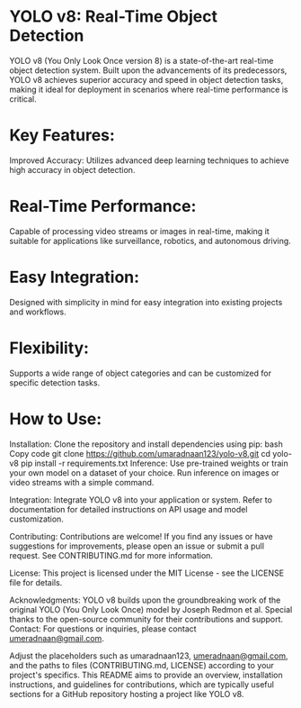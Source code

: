 # YOLO v8: Real-Time Object Detection
YOLO v8 (You Only Look Once version 8) is a state-of-the-art real-time object detection system. Built upon the advancements of its predecessors, YOLO v8 achieves superior accuracy and speed in object detection tasks, making it ideal for deployment in scenarios where real-time performance is critical.

# Key Features:
Improved Accuracy: Utilizes advanced deep learning techniques to achieve high accuracy in object detection.

# Real-Time Performance: 
Capable of processing video streams or images in real-time, making it suitable for applications like surveillance, robotics, and autonomous driving.

# Easy Integration:
Designed with simplicity in mind for easy integration into existing projects and workflows.

# Flexibility: 
Supports a wide range of object categories and can be customized for specific detection tasks.

# How to Use:
Installation:
Clone the repository and install dependencies using pip:
bash
Copy code
git clone https://github.com/umaradnaan123/yolo-v8.git
cd yolo-v8
pip install -r requirements.txt
Inference: Use pre-trained weights or train your own model on a dataset of your choice. Run inference on images or video streams with a simple command.

Integration: Integrate YOLO v8 into your application or system. Refer to documentation for detailed instructions on API usage and model customization.

Contributing:
Contributions are welcome! If you find any issues or have suggestions for improvements, please open an issue or submit a pull request. See CONTRIBUTING.md for more information.

License:
This project is licensed under the MIT License - see the LICENSE file for details.

Acknowledgments:
YOLO v8 builds upon the groundbreaking work of the original YOLO (You Only Look Once) model by Joseph Redmon et al.
Special thanks to the open-source community for their contributions and support.
Contact:
For questions or inquiries, please contact umeradnaan@gmail.com.

Adjust the placeholders such as umaradnaan123, umeradnaan@gmail.com, and the paths to files (CONTRIBUTING.md, LICENSE) according to your project's specifics. This README aims to provide an overview, installation instructions, and guidelines for contributions, which are typically useful sections for a GitHub repository hosting a project like YOLO v8.
